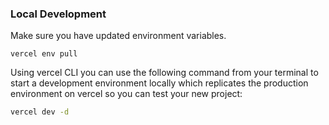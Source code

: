 ### Local Development
Make sure you have updated environment variables. 

```
vercel env pull 
```

Using vercel CLI you can use the following command from your terminal to start a development environment locally which replicates the production environment on vercel so you can test your new project:

```bash
vercel dev -d
```
